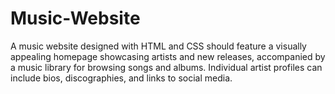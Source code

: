# Music-Website
A music website designed with HTML and CSS should feature a visually appealing homepage showcasing artists and new releases, accompanied by a music library for browsing songs and albums. Individual artist profiles can include bios, discographies, and links to social media.
